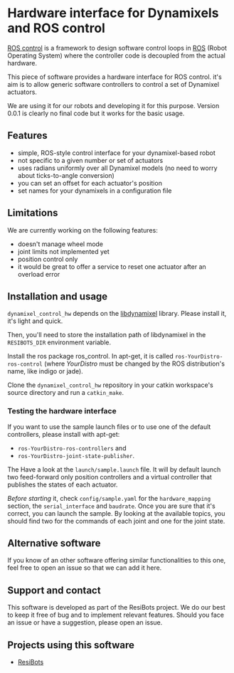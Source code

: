 # Hardware interface for Dynamixels and ROS control

[ROS control][] is a framework to design software control loops in [ROS][] (Robot Operating System) where the controller code is decoupled from the actual hardware.

This piece of software provides a hardware interface for ROS control. it's aim is to allow generic software controllers to control a set of Dynamixel actuators.

We are using it for our robots and developing it for this purpose. Version 0.0.1 is clearly no final code but it works for the basic usage.

## Features

- simple, ROS-style control interface for your dynamixel-based robot
- not specific to a given number or set of actuators
- uses radians uniformly over all Dynamixel models (no need to worry about ticks-to-angle conversion)
- you can set an offset for each actuator's position
- set names for your dynamixels in a configuration file

## Limitations
We are currently working on the following features:

- doesn't manage wheel mode
- joint limits not implemented yet
- position control only
- it would be great to offer a service to reset one actuator after an overload error

## Installation and usage
`dynamixel_control_hw` depends on the [libdynamixel][] library. Please install it, it's light and quick.

Then, you'll need to store the installation path of libdynamixel in the `RESIBOTS_DIR` environment variable.

Install the ros package ros_control. In apt-get, it is called `ros-YourDistro-ros-control` (where *YourDistro* must be changed by the ROS distribution's name, like indigo or jade).

Clone the `dynamixel_control_hw` repository in your catkin workspace's source directory and run a `catkin_make`.

### Testing the hardware interface
If you want to use the sample launch files or to use one of the default controllers, please install with apt-get:

- `ros-YourDistro-ros-controllers` and
- `ros-YourDistro-joint-state-publisher`.

The Have a look at the `launch/sample.launch` file. It will by default launch two feed-forward only position controllers and a virtual controller that publishes the states of each actuator.

*Before starting* it, check `config/sample.yaml` for the `hardware_mapping` section, the `serial_interface` and `baudrate`. Once you are sure that it's correct, you can launch the sample. By looking at the available topics, you should find two for the commands of each joint and one for the joint state.

## Alternative software
If you know of an other software offering similar functionalities to this one, feel free to open an issue so that we can add it here.

## Support and contact
This software is developed as part of the ResiBots project. We do our best to keep it free of bug and to implement relevant features. Should you face an issue or have a suggestion, please open an issue.

## Projects using this software
- [ResiBots][]

[ResiBots]: http://www.resibots.eu
[libdynamixel]: http://github.com/resibots/libdynamixel
[ROS]: http://www.ros.org/
[ROS control]: http://wiki.ros.org/ros_control